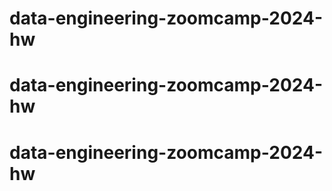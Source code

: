 # data-engineering-zoomcamp-2024-hw
# data-engineering-zoomcamp-2024-hw
# data-engineering-zoomcamp-2024-hw
